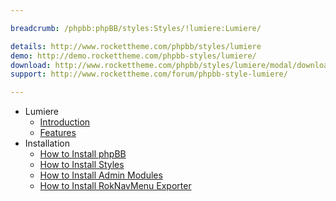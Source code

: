 ```yaml
---

breadcrumb: /phpbb:phpBB/styles:Styles/!lumiere:Lumiere/

details: http://www.rockettheme.com/phpbb/styles/lumiere
demo: http://demo.rockettheme.com/phpbb-styles/lumiere/
download: http://www.rockettheme.com/phpbb/styles/lumiere/modal/downloads
support: http://www.rockettheme.com/forum/phpbb-style-lumiere/

---
```


* Lumiere
	* [Introduction](INDEX.md#introduction)
	* [Features](INDEX.md#features)
* Installation
	* [How to Install phpBB](../../start/install.md)
	* [How to Install Styles](../../start/styles.md)
	* [How to Install Admin Modules](../../start/styles.md#installing-administrative-modules)
	* [How to Install RokNavMenu Exporter](../../modules/roknavmenu.md)